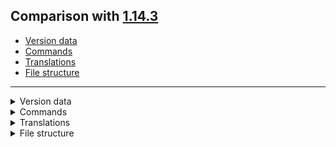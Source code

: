 ## Comparison with [1.14.3](https://github.com/PixiGeko/Minecraft-generated-data/tree/1.14.3)

- [Version data](#version-data)
- [Commands](#commands)
- [Translations](#translations)
- [File structure](#file-structure)

<hr/>
<details><summary>Version data</summary>
<table><tr><th></th><th align="left">1.14.3</th><th>1.14.4-pre1</th></tr><tr><td>World version</td><td><code>1968</code></td><td><code>1969</code></td></tr><tr><td>Protocol version</td><td><code>490</code></td><td><code>491</code></td></tr></table>
</details>
<details><summary>Commands</summary>
<details>
<summary>
debug
</summary>

```diff
+ debug report
```

</details>
</details>
<details><summary>Translations</summary>
<details>
<summary>
Keys
</summary>

```diff
+ commands.debug.reportFailed: Failed to create debug report
+ commands.debug.reportSaved: Created debug report in %s
+ options.fullscreen.unavailable: Setting unavailable
```

</details>
</details>
<details><summary>File structure</summary>
<details>
<summary>
assets
</summary>

```diff
+ realms/lang/en_us.json
+ realms/textures/gui/realms/accept_icon.png
+ realms/textures/gui/realms/adventure.png
+ realms/textures/gui/realms/configure_icon.png
+ realms/textures/gui/realms/cross_icon.png
+ realms/textures/gui/realms/cross_player_icon.png
+ realms/textures/gui/realms/darken.png
+ realms/textures/gui/realms/empty_frame.png
+ realms/textures/gui/realms/experience.png
+ realms/textures/gui/realms/expired_icon.png
+ realms/textures/gui/realms/expires_soon_icon.png
+ realms/textures/gui/realms/images/balloon_trip.png
+ realms/textures/gui/realms/images/desert.png
+ realms/textures/gui/realms/images/dornenstein_estate.png
+ realms/textures/gui/realms/images/escher_tunnel.png
+ realms/textures/gui/realms/images/factory_floor.png
+ realms/textures/gui/realms/images/flower_mountain.png
+ realms/textures/gui/realms/images/gray.png
+ realms/textures/gui/realms/images/halloween_woods.png
+ realms/textures/gui/realms/images/imperium.png
+ realms/textures/gui/realms/images/ludo.png
+ realms/textures/gui/realms/images/makersspleef.png
+ realms/textures/gui/realms/images/negentropy.png
+ realms/textures/gui/realms/images/pumpkin_party.png
+ realms/textures/gui/realms/images/sand_castle.png
+ realms/textures/gui/realms/images/sparrenhout.png
+ realms/textures/gui/realms/images/spindlewood.png
+ realms/textures/gui/realms/images/tree_houses.png
+ realms/textures/gui/realms/inspiration.png
+ realms/textures/gui/realms/invitation_icons.png
+ realms/textures/gui/realms/invite_icon.png
+ realms/textures/gui/realms/leave_icon.png
+ realms/textures/gui/realms/link_icons.png
+ realms/textures/gui/realms/new_world.png
+ realms/textures/gui/realms/news_icon.png
+ realms/textures/gui/realms/news_notification_mainscreen.png
+ realms/textures/gui/realms/off_icon.png
+ realms/textures/gui/realms/on_icon.png
+ realms/textures/gui/realms/op_icon.png
+ realms/textures/gui/realms/plus_icon.png
+ realms/textures/gui/realms/popup.png
+ realms/textures/gui/realms/questionmark.png
+ realms/textures/gui/realms/reject_icon.png
+ realms/textures/gui/realms/restore_icon.png
+ realms/textures/gui/realms/slot_frame.png
+ realms/textures/gui/realms/survival_spawn.png
+ realms/textures/gui/realms/trailer_icons.png
+ realms/textures/gui/realms/trial_icon.png
+ realms/textures/gui/realms/upload.png
+ realms/textures/gui/realms/user_icon.png
+ realms/textures/gui/realms/world_icon.png
+ realms/textures/gui/title/realms.png
```

</details>
</details>